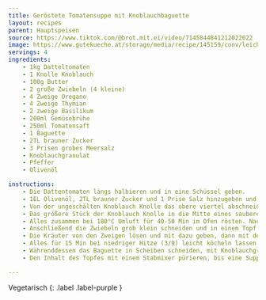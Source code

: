 ```yaml
---
title: Geröstete Tomatensuppe mit Knoblauchbaguette
layout: recipes
parent: Hauptspeisen
source: https://www.tiktok.com/@brot.mit.ei/video/7145844841212022022
image: https://www.gutekueche.at/storage/media/recipe/145159/conv/leichte-tomatensuppe-default.jpg
servings: 4
ingredients:
    - 1kg Datteltomaten
    - 1 Knolle Knoblauch
    - 100g Butter
    - 2 große Zwiebeln (4 kleine)
    - 4 Zweige Oregano
    - 4 Zweige Thymian
    - 2 zweige Basilikum
    - 200ml Gemüsebrühe
    - 250ml Tomatensaft
    - 1 Baguette
    - 2TL brauner Zucker
    - 3 Prisen grobes Meersalz
    - Knoblauchgranulat
    - Pfeffer
    - Olivenöl

instructions:
    - Die Dattentomaten längs halbieren und in eine Schüssel geben.
    - 1EL Olivenöl, 2TL brauner Zucker und 1 Prise Salz hinzugeben und vermischen.
    - Von der ungeschälten Knoblauch Knolle das obere viertel abschneiden (mit einem Sägemesser).
    - Das größere Stück der Knoblauch Knolle in die Mitte eines sauberen Backblechs stellen und oben mit Olivenöl bestreichen, die Tomaten drumherum verteilen.
    - Alles zusammen bei 180°C Umluft für 40-50 Min im Ofen rösten. Nach 35 Min alle 5 Minuten überprüfen, wie braun es geworden ist - wenige, kleine schwarze Stellen sind okay!
    - Anschließend die Zwiebeln grob klein schneiden und in einem Topf bei mittlerer Hitze (5/9) in der geschmolzenen Butter anbraten, dann die Tomaten und den ausgedrückten Knoblauch mit dazu geben.
    - Die Kräuter von den Zweigen lösen und mit dazu geben, dann mit der Gemüsebrühe und dem Tomatensaft ablöschen.
    - Alles für 15 Min bei niedriger Hitze (3/9) leicht köcheln lassen.
    - Währenddessen das Baguette in Scheiben schneiden, mit Knoblauchgranulat würzen und mit etwas Olivenöl bestreichen. Für 15 Min bei 150°C Umluft in den Ofen geben (bis die Oberseite goldbraun geworden ist).
    - Den Inhalt des Topfes mit einem Stabmixer pürieren, bis eine Suppe entstanden ist. Nach Geschmack mit (Cayenne-)Pfeffer und Salz würzen. Fertig!

---
```

Vegetarisch
{: .label .label-purple }
